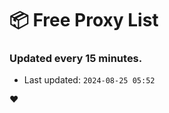 # :package: Free Proxy List
### Updated every 15 minutes.

- Last updated: `2024-08-25 05:52`

:heart:
